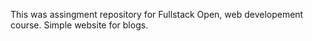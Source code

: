 This was assingment repository for Fullstack Open, web developement course. 
Simple website for blogs. 
